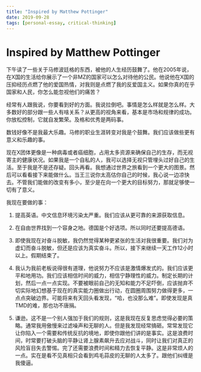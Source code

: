 ```yaml
---
title: "Inspired by Matthew Pottinger"
date: 2019-09-28
tags: [personal-essay, critical-thinking]
---
```


# Inspired by Matthew Pottinger

下午读了一些关于马修波廷格的东西，被他的人生经历鼓舞了。他在2005年说，在X国的生活给你展示了一个非MZ的国家可以怎么对待他的公民。他说他在X国的压抑经历点燃了他的爱国热情，对我则是点燃了我的反爱国主义。如果你真的在乎国家和人民，你怎么能忽视他们的痛苦？

经常有人跟我说，你要看到好的方面。我说拉倒吧。事情是怎么样就是怎么样。大多数好的部分跟一些人有啥关系？从更高的视角来看，基本是市场和规律的成功。你放松控制，它就自发繁荣。及格和优秀是两码事。

数钱好像不是我最大乐趣。马修的职业生涯转变对我是个鼓舞。我们应该做些更有意义和乐趣的事。

现在X团体更像是一种病毒或者癌细胞，占用太多资源来确保自己的生存，而无视寄主的健康状况。如果我是一个自私的人，我可以选择无视只管埋头过好自己的生活。至于我是不是还存疑。回头再看。我想通过世界之旅看到一个更大的图景。然后可以看看接下来能做什么。当王三说你太高估你自己的时候，我心说一边凉快去。不管我们能做的改变有多小，至少是在向一个更大的目标努力，那就足够使一切有了意义。

我现在要做的事：

1. 提高英语。中文信息环境污染太严重。我们应该从更可靠的来源获取信息。

2. 在自由世界找到一个容身之地。德国是个好选项。所以同时还要提高德语。

3. 即使我现在对奋斗脱敏，我仍然觉得某种更紧张的生活对我很重要。我们对为虚幻而奋斗脱敏，但还是应该为真实奋斗。所以，接下来继续一天工作12小时以上。假期结束了。

4. 我认为我前老板说得很有道理，他说努力不应该是激情爆发式的。我们应该更平和地用功。我们应该相信时间的威力，相信宁静理性的威力。制定长期的计划，然后一点一点实现。不要被眼前自己的无知和能力不足吓倒，应该抛弃不切实际地幻想基于现在的真实能力圈做出行动，在圆圈周围努力做得更多，一点点突破边界。可能将来有天回头看发现，“哈，也没那么难”。即使发现是真TMD的难，那也功不唐捐。

5. 谦逊。这不是一个别人强加于我们的规则，这是我现在反复思虑觉得必要的策略。通常我用傲慢来过滤噪声和无聊的人。但是我发现经常搞砸。常常发现它让你陷入一个需要和传统反抗的境地，即使你跟他们讲的是事实。这是浪费时间，时常要打破头脑的平静让肾上腺素飙升去应对战斗，同时让我们对真正的风险盲目失去警惕。完了还需要浪费时间和精力去恢复平静。这是非常烦人的一点。实在是看不见真相只会看到鸡毛蒜皮的无聊的人太多了。跟他们纠缠是我傻逼。
